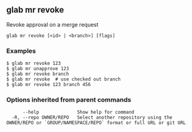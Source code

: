 ## glab mr revoke

Revoke approval on a merge request <id>

```
glab mr revoke [<id> | <branch>] [flags]
```

### Examples

```
$ glab mr revoke 123
$ glab mr unapprove 123
$ glab mr revoke branch
$ glab mr revoke  # use checked out branch
$ glab mr revoke 123 branch 456

```

### Options inherited from parent commands

```
      --help              Show help for command
  -R, --repo OWNER/REPO   Select another repository using the OWNER/REPO or `GROUP/NAMESPACE/REPO` format or full URL or git URL
```

